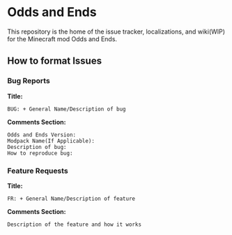 # Odds and Ends

This repository is the home of the issue tracker, localizations, and wiki(WIP) for the Minecraft mod Odds and Ends.

## How to format Issues

### Bug Reports

**Title:**

```none
BUG: + General Name/Description of bug
```

**Comments Section:**

```none
Odds and Ends Version: 
Modpack Name(If Applicable): 
Description of bug: 
How to reproduce bug: 
```

### Feature Requests

**Title:**

```none
FR: + General Name/Description of feature
```

**Comments Section:**

```none
Description of the feature and how it works
```